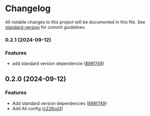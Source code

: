 # Changelog

All notable changes to this project will be documented in this file. See [standard-version](https://github.com/conventional-changelog/standard-version) for commit guidelines.

### 0.2.1 (2024-09-12)

### Features

- add standard version dependencie ([898f749](https://github.com/krbaio3/lib-ts-core/commit/898f74978bd82f110f7eae4daa273c18b78ebebc))

## 0.2.0 (2024-09-12)

### Features

- Add standard version dependencies ([898f749](https://github.com/krbaio3/lib-ts-core/commit/898f74978bd82f110f7eae4daa273c18b78ebebc))
- Add All config ([c226cd3](https://github.com/krbaio3/lib-ts-core/commit/c226cd38328f322e84911e94ca1b69dec9934ca2))
